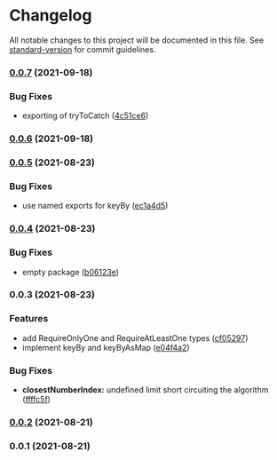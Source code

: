 # Changelog

All notable changes to this project will be documented in this file. See [standard-version](https://github.com/conventional-changelog/standard-version) for commit guidelines.

### [0.0.7](https://github.com/BenedictOng42/fastfunctions/compare/v0.0.6...v0.0.7) (2021-09-18)


### Bug Fixes

* exporting of tryToCatch ([4c51ce6](https://github.com/BenedictOng42/fastfunctions/commit/4c51ce638b71e8d64c4fb628e5b4b8a47ec5b397))

### [0.0.6](https://github.com/BenedictOng42/fastfunctions/compare/v0.0.5...v0.0.6) (2021-09-18)

### [0.0.5](https://github.com/BenedictOng42/fastfunctions/compare/v0.0.4...v0.0.5) (2021-08-23)


### Bug Fixes

* use named exports for keyBy ([ec1a4d5](https://github.com/BenedictOng42/fastfunctions/commit/ec1a4d5f7d8767fd32e14d019b94ff886e8c083e))

### [0.0.4](https://github.com/BenedictOng42/fastfunctions/compare/v0.0.3...v0.0.4) (2021-08-23)


### Bug Fixes

* empty package ([b06123e](https://github.com/BenedictOng42/fastfunctions/commit/b06123e02d92747ee95191aadca445ec66ed341e))

### 0.0.3 (2021-08-23)


### Features

* add RequireOnlyOne and RequireAtLeastOne types ([cf05297](https://github.com/BenedictOng42/fastfunctions/commit/cf05297648b4ac5323c8508b4a37bbcb2baca268))
* implement keyBy and keyByAsMap ([e04f4a2](https://github.com/BenedictOng42/fastfunctions/commit/e04f4a23babd7abb3cb4a4044ac1112cb0d8c6e1))


### Bug Fixes

* **closestNumberIndex:** undefined limit short circuiting the algorithm ([ffffc5f](https://github.com/BenedictOng42/fastfunctions/commit/ffffc5fd0c22f713ce9f49319aff45958fe8a4df))

### [0.0.2](https://github.com/BenedictOng42/fastfunctions/compare/v0.0.1...v0.0.2) (2021-08-21)


### 0.0.1 (2021-08-21)
